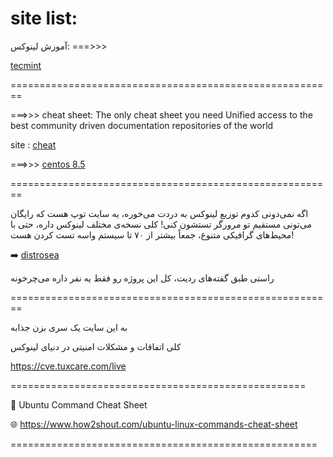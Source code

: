 # site list:

آموزش لینوکس: ===>>>

[ tecmint ](https://www.tecmint.com/)

========================================================

===>>> cheat sheet: The only cheat sheet you need Unified access to the best community driven documentation repositories of the world

site : [ cheat ](cheat.sh)


===>>> [ centos 8.5 ](https://mirrors.cloud.tencent.com/centos/8.5.2111/isos/x86_64/)


========================================================

اگه نمی‌دونی کدوم توزیع لینوکس به دردت می‌خوره، یه سایت توپ هست که رایگان می‌تونی مستقیم تو مرورگر تستشون کنی! کلی نسخه‌ی مختلف لینوکس داره، حتی با محیط‌های گرافیکی متنوع، جمعاً بیشتر از ۷۰ تا سیستم واسه تست کردن هست!

➡️ [ distrosea ](https://distrosea.com/)

راستی طبق گفته‌های ردیت، کل این پروژه رو فقط یه نفر داره می‌چرخونه

========================================================

به این سایت یک سری بزن جذابه

کلی اتفاقات و مشکلات امنیتی در دنیای لینوکس

https://cve.tuxcare.com/live

===================================================


🔰 Ubuntu Command Cheat Sheet


🌐 https://www.how2shout.com/ubuntu-linux-commands-cheat-sheet

=====================================================

